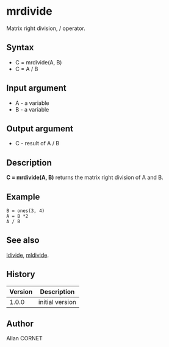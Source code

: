 

# mrdivide

Matrix right division, / operator.

## Syntax

- C = mrdivide(A, B)
- C = A / B

## Input argument

 - A - a variable
 - B - a variable

## Output argument

 - C - result of A / B

## Description


  <p><b>C = mrdivide(A, B)</b> returns the matrix right division of A and B.</p>


## Example

```Nelson
B = ones(3, 4)
A = B *2
A / B
```

## See also

[ldivide](ldivide.md), [mldivide](mldivide.md).
## History

|Version|Description|
|------|------|
|1.0.0|initial version|


## Author

Allan CORNET



